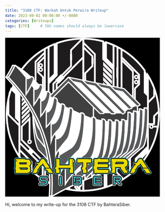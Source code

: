 ```yaml
---
title: "3108 CTF: Warkah Untuk Perwira Writeup"
date: 2023-09-02 00:00:00 +/-0800
categories: [Writeups]
tags: [CTF]     # TAG names should always be lowercase
---
```

![1727200882297](image/2023-09-02-3108CTF-Writeup/1727200882297.png)



Hi, welcome to my write-up for the 3108 CTF by BahteraSiber.
